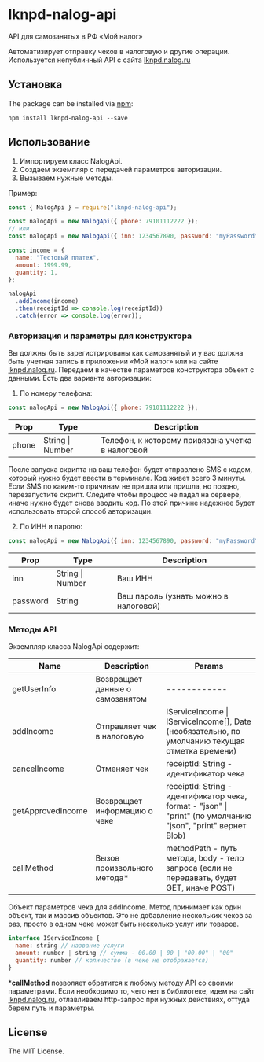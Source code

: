 # lknpd-nalog-api
API для самозанятых в РФ «Мой налог»

Автоматизирует отправку чеков в налоговую и другие операции. Используетcя непубличный API с сайта [lknpd.nalog.ru](https://lknpd.nalog.ru)

## Установка

The package can be installed via [npm](https://github.com/npm/cli):

```
npm install lknpd-nalog-api --save
```

## Использование

1. Импортируем класс NalogApi.
2. Создаем экземпляр с передачей параметров авторизации.
3. Вызываем нужные методы.

Пример:

```js
const { NalogApi } = require("lknpd-nalog-api");

const nalogApi = new NalogApi({ phone: 79101112222 });
// или
const nalogApi = new NalogApi({ inn: 1234567890, password: "myPassword" });

const income = {
  name: "Тестовый платеж",
  amount: 1999.99,
  quantity: 1,
};

nalogApi
  .addIncome(income)
  .then(receiptId => console.log(receiptId))
  .catch(error => console.log(error));
```

### Авторизация и параметры для конструктора

Вы должны быть зарегистрированы как самозанятый и у вас должна быть учетная запись в приложении «Мой налог» или на сайте [lknpd.nalog.ru](https://lknpd.nalog.ru).
Передаем в качестве параметров конструктора объект с данными. Есть два варианта авторизации: 

1) По номеру телефона:

```js
const nalogApi = new NalogApi({ phone: 79101112222 });
```

| Prop  | Type | Description |
| ----- | ---- | ----------- |
| phone | String \| Number | Телефон, к которому привязана учетка в налоговой |

После запуска скрипта на ваш телефон будет отправлено SMS с кодом, который нужно будет ввести в терминале. Код живет всего 3 минуты. Если SMS по каким-то причинам не пришла или пришла, но поздно, перезапустите скрипт. Следите чтобы процесс не падал на сервере, иначе нужно будет снова вводить код. По этой причине надежнее будет использовать второй способ авторизации.

2) По ИНН и паролю:

```js
const nalogApi = new NalogApi({ inn: 1234567890, password: "myPassword" });
```

| Prop  | Type                        | Description     |
| ----- | --------------------------- | --------------- |
| inn   | String \| Number | Ваш ИНН |
| password | String | Ваш пароль (узнать можно в налоговой)|

### Методы API

Экземпляр класса NalogApi содержит:

| Name   | Description  | Params |
| ----------- | --------------- |-----------|
| getUserInfo  | Возвращает данные о самозанятом  | ------------| 
| addIncome   | Отправляет чек в налоговую | IServiceIncome \|  IServiceIncome[], Date (необязательно, по умолчанию текущая отметка времени) |
| cancelIncome | Отменяет чек | receiptId: String - идентификатор чека |
| getApprovedIncome | Возвращает информацию о чеке | receiptId: String - идентификатор чека, format - "json" \| "print" (по умолчанию "json", "print" вернет Blob) 
| callMethod | Вызов произвольного метода* | methodPath - путь метода, body - тело запроса (если не передавать, будет GET, иначе POST)|

Объект параметров чека для addIncome. Метод принимает как один объект, так и массив объектов. Это не добавление нескольких чеков за раз, просто в одном чеке может быть несколько услуг или товаров.
```js
interface IServiceIncome {
  name: string // название услуги
  amount: number | string // сумма - 00.00 | 00 | "00.00" | "00"
  quantity: number // количество (в чеке не отображается)
}
```

\***callMethod** позволяет обратится к любому методу API со своими параметрами. Если необходимо то, чего нет в библиотеке, идем на сайт [lknpd.nalog.ru](https://lknpd.nalog.ru), отлавливаем http-запрос при нужных действиях, оттуда берем путь и параметры.


## License

The MIT License.
